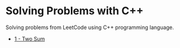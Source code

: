 # Solving Problems with C++

Solving problems from LeetCode using C++ programming language.

- [1 - Two Sum](https://github.com/giovannamoeller/leetcode/blob/main/1-two-sum.cpp)

